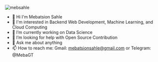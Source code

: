 <!-- ### Hi there 👋 -->

<!--
**mebsahle/mebsahle** is a ✨ _special_ ✨ repository because its `README.md` (this file) appears on your GitHub profile.

Here are some ideas to get you started:

- 🔭 I’m currently working on ...
- 🌱 I’m currently learning ...
- 👯 I’m looking to collaborate on ...
- 🤔 I’m looking for help with ...
- 💬 Ask me about ...
- 📫 How to reach me: ...
- 😄 Pronouns: ...
- ⚡ Fun fact: ...
-->
<p align="left"> <img src="https://komarev.com/ghpvc/?username=mebsahle&label=Profile%20views&color=ffba01&style=flat" alt="mebsahle" /> </p>

<!-- - 👋 Hi I'm Mebatsion Sahle
- 🧐 I'm interested in Backend Web Development, Machine Learning, and Cloud Computing
- 🔭 I’m currently working on Python automation, Django Project
<!-- 🔭 I’m currently working on Python automation, Data Science Project 
<!-- 🌱 I’m currently learning Google Cloud Computing 
- 👯 I’m looking to collaborate on any Open-Source Python Project
- 🤔 I’m looking for help with Getting started with how to contribute to Open-Source Project
- 💬 Ask me about anything
- 📫 How to reach me: Gmail: mebatsionsahle@gmail.com or Telegram: @MebaGT
 -->
 
<!-- - 👋 Hi I'm Mebatsion Sahle
- 🧐 I'm interested in Backend Web Development, Machine Learning, and Cloud Computing
- 🔭 I’m currently working on UI design using Bootstrap 4
- 🤔 I’m looking for help with PHP, better UI design skills
- 💬 Ask me about anything
- 📫 How to reach me: Gmail: mebatsionsahle@gmail.com or Telegram: @MebaGT -->

- 👋 Hi I'm Mebatsion Sahle
- 🧐 I'm interested in Backend Web Development, Machine Learning, and Cloud Computing
- 🔭 I’m currently working on Data Science
- 🤔 I’m looking for help with Open Source Contribution
- 💬 Ask me about anything
- 📫 How to reach me: Gmail: mebatsionsahle@gmail.com or Telegram: @MebaGT
